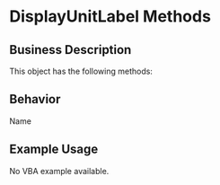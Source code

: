 # DisplayUnitLabel Methods

## Business Description
This object has the following methods:

## Behavior
Name

## Example Usage
No VBA example available.